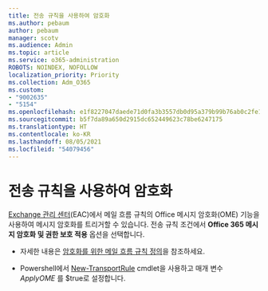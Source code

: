 ```yaml
---
title: 전송 규칙을 사용하여 암호화
ms.author: pebaum
author: pebaum
manager: scotv
ms.audience: Admin
ms.topic: article
ms.service: o365-administration
ROBOTS: NOINDEX, NOFOLLOW
localization_priority: Priority
ms.collection: Adm_O365
ms.custom:
- "9002635"
- "5154"
ms.openlocfilehash: e1f8227047daede71d0fa3b3557db0d95a379b99b76ab0c2fe1d6ed8cc213d4a
ms.sourcegitcommit: b5f7da89a650d2915dc652449623c78be6247175
ms.translationtype: HT
ms.contentlocale: ko-KR
ms.lasthandoff: 08/05/2021
ms.locfileid: "54079456"
---
```

# <a name="encryption-with-transport-rules"></a>전송 규칙을 사용하여 암호화

[Exchange 관리 센터](https://go.microsoft.com/fwlink/p/?linkid=834822)(EAC)에서 메일 흐름 규칙의 Office 메시지 암호화(OME) 기능을 사용하여 메시지 암호화를 트리거할 수 있습니다. 전송 규칙 조건에서 **Office 365 메시지 암호화 및 권한 보호 적용** 옵션을 선택합니다.

- 자세한 내용은 [암호화를 위한 메일 흐름 규칙 정의](https://docs.microsoft.com/microsoft-365/compliance/define-mail-flow-rules-to-encrypt-email)을 참조하세요.

- Powershell에서 [New-TransportRule](https://docs.microsoft.com/microsoft-365/compliance/define-mail-flow-rules-to-encrypt-email?view=o365-worldwide#use-exchange-online-powershell-to-create-a-mail-flow-rule-for-encrypting-email-messages-without-the-new-ome-capabilities) cmdlet을 사용하고 매개 변수 *ApplyOME* 를 $true로 설정합니다.
